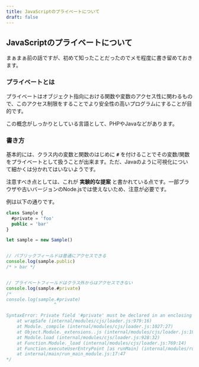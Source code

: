 ```yaml
---
title: JavaScriptのプライベートについて
draft: false
---
```


## JavaScriptのプライベートについて

まぁまぁ前の話ですが、初めて知ったことだったのでメモ程度に書き留めておきます。

### プライベートとは

プライベートはオブジェクト指向における関数や変数のアクセス性に関わるもので、このアクセス制限をすることでより安全性の高いプログラムにすることが目的です。

この概念がしっかりとしている言語として、PHPやJavaなどがあります。

### 書き方

基本的には、クラス内の変数と関数のはじめに **`#`** を付けることでその変数/関数をプライベートとして扱うことが出来ます。ただ、Javaのように可視化について細かくは分かれてはいないようです。

注意すべき点としては、これが **実験的な提案** と書かれている点です。一部ブラウザや古いバージョンのNode.jsでは使えないため、注意が必要です。

例は以下の通りです。

```javascript
class Sample {
  #private = 'foo'
  public = 'bar'
}

let sample = new Sample()


// パブリックフィールドは普通にアクセスできる
console.log(sample.public)
/* > bar */


// プライベートフィールドはクラス外からはアクセスできない
console.log(sample.#private)
/* 
console.log(sample.#private)
                  ^

SyntaxError: Private field '#private' must be declared in an enclosing class
    at wrapSafe (internal/modules/cjs/loader.js:979:16)
    at Module._compile (internal/modules/cjs/loader.js:1027:27)
    at Object.Module._extensions..js (internal/modules/cjs/loader.js:1092:10)
    at Module.load (internal/modules/cjs/loader.js:928:32)
    at Function.Module._load (internal/modules/cjs/loader.js:769:14)
    at Function.executeUserEntryPoint [as runMain] (internal/modules/run_main.js:72:12)
    at internal/main/run_main_module.js:17:47
*/
```
